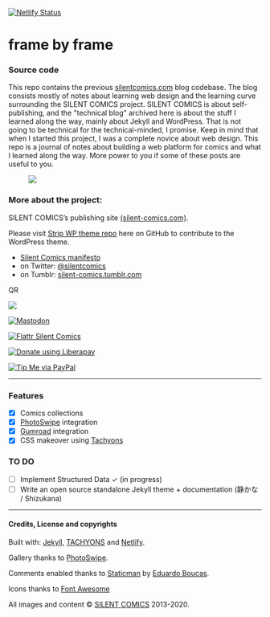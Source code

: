 [![Netlify Status](https://api.netlify.com/api/v1/badges/a96ea929-6c38-47ed-9b84-b99c3324d338/deploy-status)](https://app.netlify.com/sites/silentcomicslog/deploys)

frame by frame
======================
### Source code
This repo contains the previous [silentcomics.com](https://silentcomics.com "SILENT COMICS blog") blog codebase. The blog consists mostly of notes about learning web design and the learning curve surrounding the SILENT COMICS project. SILENT COMICS is about self-publishing, and the "technical blog" archived here is about the stuff I learned along the way, mainly about Jekyll and WordPress. That is not going to be technical for the technical-minded, I promise. Keep in mind that when I started this project, I was a complete novice about web design. This repo is a journal of notes about building a web platform for comics and what I learned along the way. 
More power to you if some of these posts are useful to you.

<figure>
<a href="https://silentcomics.com"><img src="https://silentcomics.com/images/index_silent-comics_BW.png"/></a>
</figure>

### More about the project:
SILENT COMICS’s publishing site [(silent-comics.com)](https://silent-comics.com).

Please visit [Strip WP theme repo](https://github.com/SilentComics/Strip) here on GitHub to contribute to the WordPress theme.

* [Silent Comics manifesto](https://silentcomics.com/manifesto/ "SILENT COMICS manifesto")
* on Twitter: [@silentcomics](https://twitter.com/silentcomics "SILENT COMICS on Twitter")
* on Tumblr: [silent-comics.tumblr.com](https://silent-comics.tumblr.com "SILENT COMICS on Tumblr")

QR <p><a href="http://eepurl.com/go58Rb"><img src="http://eepurl.com/go58Rb.qr.2"/></a></p>

[![Mastodon](https://img.shields.io/badge/Mastodon-@Silent_Comics-blue.svg?style=flat)](https://mastodon.social/users/Silent_Comics)

[![Flattr Silent Comics](https://silentcomics.com/images/flattr-badge-large.png)](https://flattr.com/@SILENT-COMICS)

<noscript><a href="https://liberapay.com/silentcomics/donate"><img alt="Donate using Liberapay" src="https://liberapay.com/assets/widgets/donate.svg"></a></noscript>

[![Tip Me via PayPal](https://img.shields.io/badge/PayPal-tip%20me-green.svg?logo=paypal)](https://www.paypal.me/silentcomics)

***

### Features
- [x] Comics collections
- [x] [PhotoSwipe](https://github.com/dimsemenov/photoswipe) integration
- [x] [Gumroad](https://gumroad.com) integration
- [x] CSS makeover using [Tachyons](https://github.com/tachyons-css)

### TO DO
- [ ] Implement Structured Data ✓ (in progress)
- [ ] Write an open source standalone Jekyll theme + documentation (静かな / Shizukana)

***

#### Credits, License and copyrights

Built with: [Jekyll](https://jekyllrb.com "Jekyll"), [TACHYONS](http://tachyons.io) and [Netlify](https://api.netlify.com "Netlify").

Gallery thanks to [PhotoSwipe](https://github.com/dimsemenov/photoswipe).

Comments enabled thanks to [Staticman](https://github.com/eduardoboucas/staticman) by [Eduardo Boucas](https://eduardoboucas.com).

Icons thanks to [Font Awesome](http://fontawesome.io)

All images and content © [SILENT COMICS](http://silent-comics.com) 2013-2020.
